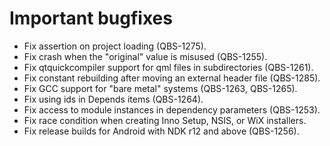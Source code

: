 # Important bugfixes
* Fix assertion on project loading (QBS-1275).
* Fix crash when the "original" value is misused (QBS-1255).
* Fix qtquickcompiler support for qml files in subdirectories (QBS-1261).
* Fix constant rebuilding after moving an external header file (QBS-1285).
* Fix GCC support for "bare metal" systems (QBS-1263, QBS-1265).
* Fix using ids in Depends items (QBS-1264).
* Fix access to module instances in dependency parameters (QBS-1253).
* Fix race condition when creating Inno Setup, NSIS, or WiX installers.
* Fix release builds for Android with NDK r12 and above (QBS-1256).

